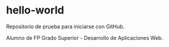 # hello-world

Repositorio de prueba para iniciarse con GitHub.

Alumno de FP Grado Superior - Desarrollo de Aplicaciones Web.
